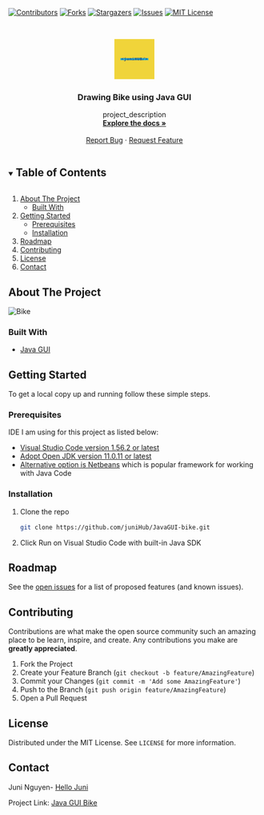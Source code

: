 
<!-- PROJECT SHIELDS -->

[![Contributors][contributors-shield]][contributors-url]
[![Forks][forks-shield]][forks-url]
[![Stargazers][stars-shield]][stars-url]
[![Issues][issues-shield]][issues-url]
[![MIT License][license-shield]][license-url]



<!-- PROJECT LOGO -->
<br />
<p align="center">
  <a href="https://github.com/juniHub/JavaGUI-bike">
    <img src="logo.png" alt="Logo" width="80" height="80">
  </a>

  <h3 align="center">Drawing Bike using Java GUI</h3>

  <p align="center">
    project_description
    <br />
    <a href="https://github.com/juniHub/JavaGUI-bike"><strong>Explore the docs »</strong></a>
    <br />
    <br />
    <a href="https://github.com/juniHub/JavaGUI-bike/issues">Report Bug</a>
    ·
    <a href="https://github.com/juniHub/JavaGUI-bike/issues">Request Feature</a>
  </p>
</p>



<!-- TABLE OF CONTENTS -->
<details open="open">
  <summary><h2 style="display: inline-block">Table of Contents</h2></summary>
  <ol>
    <li>
      <a href="#about-the-project">About The Project</a>
      <ul>
        <li><a href="#built-with">Built With</a></li>
      </ul>
    </li>
    <li>
      <a href="#getting-started">Getting Started</a>
      <ul>
        <li><a href="#prerequisites">Prerequisites</a></li>
        <li><a href="#installation">Installation</a></li>
      </ul>
    </li>
    <li><a href="#roadmap">Roadmap</a></li>
    <li><a href="#contributing">Contributing</a></li>
    <li><a href="#license">License</a></li>
    <li><a href="#contact">Contact</a></li>
  
  </ol>
</details>



<!-- ABOUT THE PROJECT -->
## About The Project

![Bike](https://res.cloudinary.com/dafolrlpj/image/upload/v1621774478/gallery/vtmyuheadhmtfbydl4ms.png)




### Built With

* [Java GUI](https://docs.oracle.com/javase/tutorial/uiswing/)


<!-- GETTING STARTED -->
## Getting Started

To get a local copy up and running follow these simple steps.

### Prerequisites

IDE I am using for this project as listed below:
* [Visual Studio Code version 1.56.2 or latest](https://code.visualstudio.com)
* [Adopt Open JDK version 11.0.11 or latest](https://adoptopenjdk.net/index.html)
* [Alternative option is Netbeans](https://netbeans.apache.org) which is popular framework for working with Java Code
 

### Installation

1. Clone the repo
   ```sh
   git clone https://github.com/juniHub/JavaGUI-bike.git
   ```
2. Click Run on Visual Studio Code with built-in Java SDK


<!-- ROADMAP -->
## Roadmap

See the [open issues](https://github.com/juniHub/JavaGUI-bike/issues) for a list of proposed features (and known issues).



<!-- CONTRIBUTING -->
## Contributing

Contributions are what make the open source community such an amazing place to be learn, inspire, and create. Any contributions you make are **greatly appreciated**.

1. Fork the Project
2. Create your Feature Branch (`git checkout -b feature/AmazingFeature`)
3. Commit your Changes (`git commit -m 'Add some AmazingFeature'`)
4. Push to the Branch (`git push origin feature/AmazingFeature`)
5. Open a Pull Request



<!-- LICENSE -->
## License

Distributed under the MIT License. See `LICENSE` for more information.



<!-- CONTACT -->
## Contact

Juni Nguyen- [Hello Juni](mailto:hellojuninguyen@gmail.com)

Project Link: [Java GUI Bike](https://github.com/juniHub/JavaGUI-bike)


<!-- MARKDOWN LINKS & IMAGES -->
<!-- https://www.markdownguide.org/basic-syntax/#reference-style-links -->
[contributors-shield]: https://img.shields.io/github/contributors/juniHub/JavaGUI-bike.svg?style=for-the-badge
[contributors-url]: https://github.com/juniHub/JavaGUI-bike/graphs/contributors
[forks-shield]: https://img.shields.io/github/forks/juniHub/JavaGUI-bike.svg?style=for-the-badge
[forks-url]: https://github.com/juniHub/JavaGUI-bike/network/members
[stars-shield]: https://img.shields.io/github/stars/juniHub/JavaGUI-bike.svg?style=for-the-badge
[stars-url]: https://github.com/juniHub/JavaGUI-bike/stargazers
[issues-shield]: https://img.shields.io/github/issues/juniHub/JavaGUI-bike.svg?style=for-the-badge
[issues-url]: https://github.com/juniHub/JavaGUI-bike/issues
[license-shield]: https://img.shields.io/github/license/juniHub/JavaGUI-bike.svg?style=for-the-badge
[license-url]: https://github.com/juniHub/JavaGUI-bike/blob/master/LICENSE.txt
